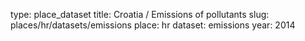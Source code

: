 type: place_dataset
title: Croatia / Emissions of pollutants
slug: places/hr/datasets/emissions
place: hr
dataset: emissions
year: 2014
